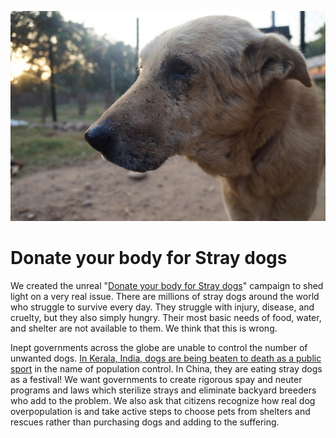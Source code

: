 <!--

Title: Donate your body for Stray dogs

-->

![](/images/ranjha.JPG)

Donate your body for Stray dogs
======

We created the unreal "[Donate your body for Stray dogs](/human)" campaign to shed light on a very real issue. There are millions of stray dogs around the world who struggle to survive every day. They struggle with injury, disease, and cruelty, but they also simply hungry. Their most basic needs of food, water, and shelter are not available to them. We think that this is wrong.

Inept governments across the globe are unable to control the number of unwanted dogs. [In Kerala, India, dogs are being beaten to death as a public sport](http://www.hindustantimes.com/india-news/after-subsidised-air-guns-gold-coins-for-culling-stray-dogs-in-kerala/story-JDBm1Y70rFpRoW5ocRNsGI.html) in the name of population control. In China, they are eating stray dogs as a festival! We want governments to create rigorous spay and neuter programs and laws which sterilize strays and eliminate backyard breeders who add to the problem. We also ask that citizens recognize how real dog overpopulation is and take active steps to choose pets from shelters and rescues rather than purchasing dogs and adding to the suffering.
